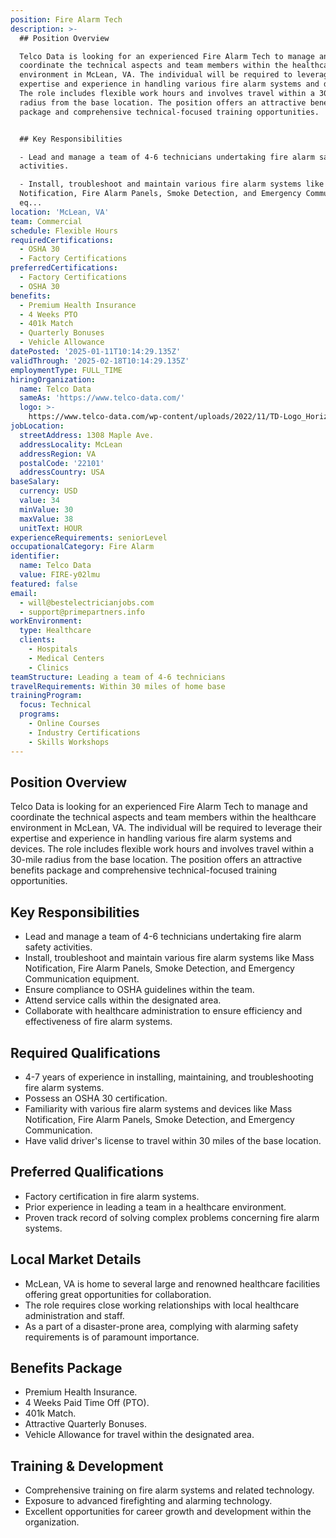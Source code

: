 ```yaml
---
position: Fire Alarm Tech
description: >-
  ## Position Overview

  Telco Data is looking for an experienced Fire Alarm Tech to manage and
  coordinate the technical aspects and team members within the healthcare
  environment in McLean, VA. The individual will be required to leverage their
  expertise and experience in handling various fire alarm systems and devices.
  The role includes flexible work hours and involves travel within a 30-mile
  radius from the base location. The position offers an attractive benefits
  package and comprehensive technical-focused training opportunities.


  ## Key Responsibilities

  - Lead and manage a team of 4-6 technicians undertaking fire alarm safety
  activities.

  - Install, troubleshoot and maintain various fire alarm systems like Mass
  Notification, Fire Alarm Panels, Smoke Detection, and Emergency Communication
  eq...
location: 'McLean, VA'
team: Commercial
schedule: Flexible Hours
requiredCertifications:
  - OSHA 30
  - Factory Certifications
preferredCertifications:
  - Factory Certifications
  - OSHA 30
benefits:
  - Premium Health Insurance
  - 4 Weeks PTO
  - 401k Match
  - Quarterly Bonuses
  - Vehicle Allowance
datePosted: '2025-01-11T10:14:29.135Z'
validThrough: '2025-02-18T10:14:29.135Z'
employmentType: FULL_TIME
hiringOrganization:
  name: Telco Data
  sameAs: 'https://www.telco-data.com/'
  logo: >-
    https://www.telco-data.com/wp-content/uploads/2022/11/TD-Logo_Horizontal_Color.webp
jobLocation:
  streetAddress: 1308 Maple Ave.
  addressLocality: McLean
  addressRegion: VA
  postalCode: '22101'
  addressCountry: USA
baseSalary:
  currency: USD
  value: 34
  minValue: 30
  maxValue: 38
  unitText: HOUR
experienceRequirements: seniorLevel
occupationalCategory: Fire Alarm
identifier:
  name: Telco Data
  value: FIRE-y02lmu
featured: false
email:
  - will@bestelectricianjobs.com
  - support@primepartners.info
workEnvironment:
  type: Healthcare
  clients:
    - Hospitals
    - Medical Centers
    - Clinics
teamStructure: Leading a team of 4-6 technicians
travelRequirements: Within 30 miles of home base
trainingProgram:
  focus: Technical
  programs:
    - Online Courses
    - Industry Certifications
    - Skills Workshops
---
```




## Position Overview
Telco Data is looking for an experienced Fire Alarm Tech to manage and coordinate the technical aspects and team members within the healthcare environment in McLean, VA. The individual will be required to leverage their expertise and experience in handling various fire alarm systems and devices. The role includes flexible work hours and involves travel within a 30-mile radius from the base location. The position offers an attractive benefits package and comprehensive technical-focused training opportunities.

## Key Responsibilities
- Lead and manage a team of 4-6 technicians undertaking fire alarm safety activities.
- Install, troubleshoot and maintain various fire alarm systems like Mass Notification, Fire Alarm Panels, Smoke Detection, and Emergency Communication equipment.
- Ensure compliance to OSHA guidelines within the team.
- Attend service calls within the designated area.
- Collaborate with healthcare administration to ensure efficiency and effectiveness of fire alarm systems.

## Required Qualifications
- 4-7 years of experience in installing, maintaining, and troubleshooting fire alarm systems.
- Possess an OSHA 30 certification.
- Familiarity with various fire alarm systems and devices like Mass Notification, Fire Alarm Panels, Smoke Detection, and Emergency Communication.
- Have valid driver's license to travel within 30 miles of the base location.

## Preferred Qualifications
- Factory certification in fire alarm systems.
- Prior experience in leading a team in a healthcare environment.
- Proven track record of solving complex problems concerning fire alarm systems.

## Local Market Details
- McLean, VA is home to several large and renowned healthcare facilities offering great opportunities for collaboration.
- The role requires close working relationships with local healthcare administration and staff.
- As a part of a disaster-prone area, complying with alarming safety requirements is of paramount importance.

## Benefits Package
- Premium Health Insurance.
- 4 Weeks Paid Time Off (PTO).
- 401k Match.
- Attractive Quarterly Bonuses.
- Vehicle Allowance for travel within the designated area.

## Training & Development
- Comprehensive training on fire alarm systems and related technology.
- Exposure to advanced firefighting and alarming technology.
- Excellent opportunities for career growth and development within the organization.
